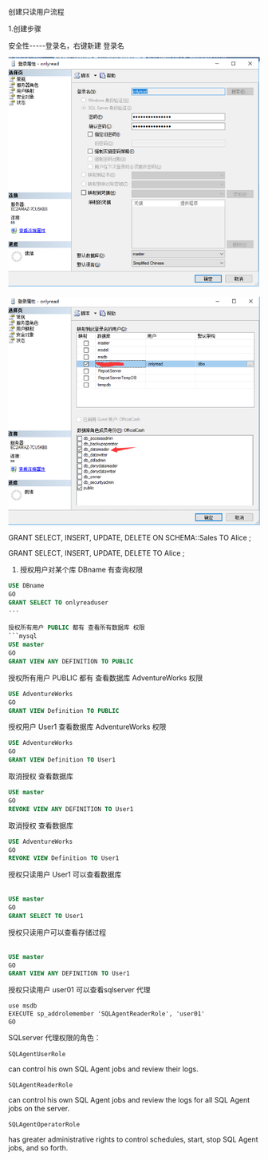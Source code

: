 创建只读用户流程

1.创建步骤

安全性-----登录名，右键新建 登录名

![image](../static/01.png)

![image](../static/02.png)


GRANT SELECT, INSERT, UPDATE, DELETE ON SCHEMA::Sales TO Alice ;

GRANT SELECT, INSERT, UPDATE, DELETE TO Alice ;


1. 授权用户对某个库 DBname 有查询权限
```sql
USE DBname
GO 
GRANT SELECT TO onlyreaduser
···

授权所有用户 PUBLIC 都有 查看所有数据库 权限
```mysql
USE master 
GO 
GRANT VIEW ANY DEFINITION TO PUBLIC
```
授权所有用户 PUBLIC 都有 查看数据库 AdventureWorks  权限

```sql
USE AdventureWorks 
GO 
GRANT VIEW Definition TO PUBLIC
```
授权用户 User1  查看数据库 AdventureWorks  权限

```sql
USE AdventureWorks 
GO 
GRANT VIEW Definition TO User1
```
取消授权 查看数据库
```sql
USE master  
GO  
REVOKE VIEW ANY DEFINITION TO User1 
```
取消授权 查看数据库

```sql
USE AdventureWorks  
GO  
REVOKE VIEW Definition TO User1 
```

授权只读用户 User1 可以查看数据库
```sql

USE master 
GO 
GRANT SELECT TO User1

```


授权只读用户可以查看存储过程
```sql

USE master 
GO 
GRANT VIEW ANY DEFINITION TO User1

```

授权只读用户 user01 可以查看sqlserver 代理
```
use msdb
EXECUTE sp_addrolemember 'SQLAgentReaderRole', 'user01'
GO
```

SQLserver 代理权限的角色：

`SQLAgentUserRole`

can control his own SQL Agent jobs and review their logs.

`SQLAgentReaderRole`

can control his own SQL Agent jobs and review the logs for all SQL Agent jobs on the server.

`SQLAgentOperatorRole`

has greater administrative rights to control schedules, start, stop SQL Agent jobs, and so forth.
